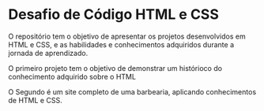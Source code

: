 # Desafio de Código HTML e CSS

O repositório tem o objetivo de apresentar os projetos desenvolvidos em HTML e CSS, e as habilidades e conhecimentos adquiridos durante a jornada de aprendizado.

O primeiro projeto tem o objetivo de demonstrar um histórioco do conhecimento adquirido sobre o HTML

O Segundo é um site completo de uma barbearia, aplicando conhecimentos de HTML e CSS.

